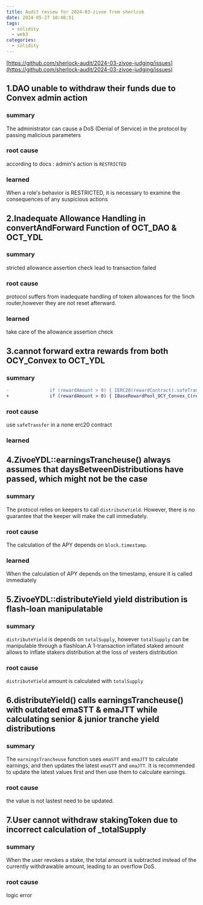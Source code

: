 ```yaml
---
title: Audit review for 2024-03-zivoe from sherlcok
date: 2024-05-27 10:48:51
tags:
  - solidity
  - web3
categories:
  - solidity
---
```


[https://github.com/sherlock-audit/2024-03-zivoe-judging/issues](https://github.com/sherlock-audit/2024-03-zivoe-judging/issues)

## 1.DAO unable to withdraw their funds due to Convex admin action

### summary
The administrator can cause a DoS (Denial of Service) in the protocol by passing malicious parameters
### root cause
according to docs : admin's  action is `RESTRICTED`
### learned
When a role's behavior is RESTRICTED, it is necessary to examine the consequences of any suspicious actions

## 2.Inadequate Allowance Handling in convertAndForward Function of OCT_DAO & OCT_YDL
### summary
stricted allowance assertion check lead to transaction failed
### root cause
protocol suffers from inadequate handling of token allowances for the 1inch router,however they are not reset afterward.
### learned
take care of the allowance assertion check

## 3.cannot forward extra rewards from both OCY_Convex to OCT_YDL
### summary
```diff
-               if (rewardAmount > 0) { IERC20(rewardContract).safeTransfer(OCT_YDL, rewardAmount); }
+               if (rewardAmount > 0) { IBaseRewardPool_OCY_Convex_C(rewardContract).rewardToken().safeTransfer(OCT_YDL, rewardAmount); }
```
### root cause
use `safeTransfer` in a none erc20 contract
### learned


## 4.ZivoeYDL::earningsTrancheuse() always assumes that daysBetweenDistributions have passed, which might not be the case

### summary
The protocol relies on keepers to call `distributeYield`. However, there is no guarantee that the keeper will make the call immediately.
### root cause
The calculation of the APY depends on `block.timestamp`.
### learned
When the calculation of APY depends on the timestamp, ensure it is called immediately

## 5.ZivoeYDL::distributeYield yield distribution is flash-loan manipulatable

### summary
`distributeYield` is depends on `totalSupply`, however `totalSupply` can be manipulable through a flashloan.A 1-transaction inflated staked amount allows to inflate stakers distribution at the loss of vesters distribution

### root cause
`distributeYield` amount is calculated with `totalSupply`

## 6.distributeYield() calls earningsTrancheuse() with outdated emaSTT & emaJTT while calculating senior & junior tranche yield distributions
### summary
The `earningsTrancheuse` function uses `emaSTT` and `emaJTT` to calculate earnings, and then updates the latest `emaSTT` and `emaJTT`. It is recommended to update the latest values first and then use them to calculate earnings.

### root cause
the value is not lastest need to be updated.

## 7.User cannot withdraw stakingToken due to incorrect calculation of _totalSupply
### summary
When the user revokes a stake, the total amount is subtracted instead of the currently withdrawable amount, leading to an overflow DoS.

### root cause
logic error